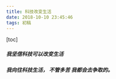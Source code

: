 ```yaml
---
title: 科技改变生活
date: 2018-10-10 23:45:46
tags: 初稿
---
```



[toc]

##### 我坚信科技可以改变生活 


##### 我向往科技生活， 不管多苦 我都会去争取的。
